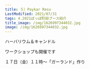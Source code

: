 ```yaml
---
title: ５）Paykar Resu
LastModified: 2021/07/31
tags: 4.2021ぽっぽ町田ブース紹介
title_image: /img/1626997344032.jpg
image: /img/1626997344032.jpg
---
```

ハーバリウム＆キャンドル

ワークショップも開催です

１７日（金）１１時～「ガーランド」作り